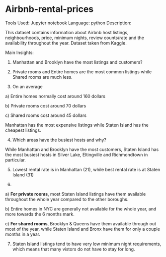 # Airbnb-rental-prices

Tools Used: Jupyter notebook
Language: python
Description:

This dataset contains information about Airbnb host listings, neighbourhoods, price, minimum nights, review counts/rate and the availability throughout the year.
Dataset taken from Kaggle.

Main Insights:

1. Manhattan and Brooklyn have the most listings and customers?

2. Private rooms and Entire homes are the most common listings while Shared rooms are much less.

3. On an average

a) Entire homes normally cost around 160 dollars

b) Private rooms cost around 70 dollars

c) Shared rooms cost around 45 dollars

Manhattan has the most expensive listings while Staten Island has the cheapest listings.

4. Which areas have the busiest hosts and why?

While Manhattan and Brooklyn have the most customers, Staten Island has the most busiest hosts in Silver Lake, Eltingville and Richmondtown in particular. 

5. Lowest rental rate is in Manhattan (21), while best rental rate is at Staten Island (31)

6.

a) **For private rooms**, most Staten Island listings have them available throughout the whole year compared to the other boroughs.

b) Entire homes in NYC are generally not available for the whole year, and more towards the 6 months mark.

c) **For shared rooms**, Brooklyn & Queens have them available through out most of the year, while Staten Island and Bronx have them for only a couple months in a year.

7. Staten Island listings tend to have very low minimum night requirements, which means that many vistors do not have to stay for long.
